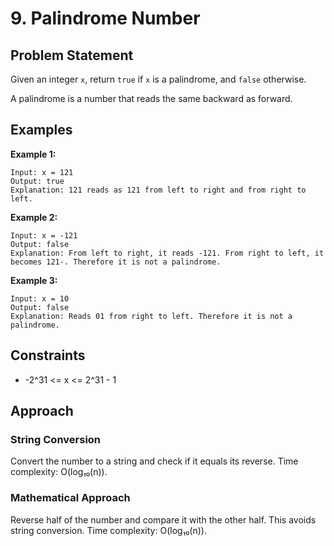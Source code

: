 # 9. Palindrome Number

## Problem Statement
Given an integer `x`, return `true` if `x` is a palindrome, and `false` otherwise.

A palindrome is a number that reads the same backward as forward.

## Examples

**Example 1:**
```
Input: x = 121
Output: true
Explanation: 121 reads as 121 from left to right and from right to left.
```

**Example 2:**
```
Input: x = -121
Output: false
Explanation: From left to right, it reads -121. From right to left, it becomes 121-. Therefore it is not a palindrome.
```

**Example 3:**
```
Input: x = 10
Output: false
Explanation: Reads 01 from right to left. Therefore it is not a palindrome.
```

## Constraints
- -2^31 <= x <= 2^31 - 1

## Approach

### String Conversion
Convert the number to a string and check if it equals its reverse. Time complexity: O(log₁₀(n)).

### Mathematical Approach
Reverse half of the number and compare it with the other half. This avoids string conversion. Time complexity: O(log₁₀(n)).